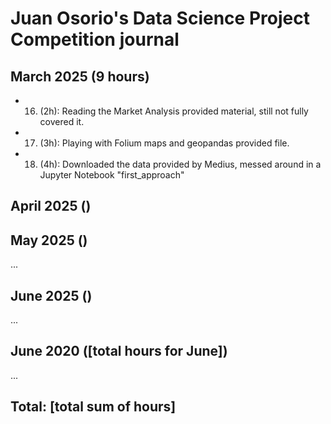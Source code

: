 # Juan Osorio's Data Science Project Competition journal

## March 2025 (9 hours)
* 16. (2h): Reading the Market Analysis provided material, still not fully covered it.
* 17. (3h): Playing with Folium maps and geopandas provided file.
* 18. (4h): Downloaded the data provided by Medius, messed around in a Jupyter Notebook "first_approach"

## April 2025 ()

## May 2025 ()

...

## June 2025 ()

...

## June 2020 ([total hours for June])

...

## Total: [total sum of hours]
